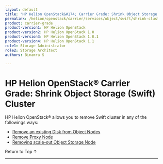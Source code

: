 ```yaml
---
layout: default
title: "HP Helion OpenStack&#174; Carrier Grade: Shrink Object Storage (Swift) Cluster"
permalink: /helion/openstack/carrier/services/object/swift/shrink-cluster/
product: carrier-grade
product-version1: HP Helion OpenStack
product-version2: HP Helion OpenStack 1.0
product-version3: HP Helion OpenStack 1.0.1
product-version4: HP Helion OpenStack 1.1
role1: Storage Administrator
role2: Storage Architect
authors: Binamra S

---
```

<!--UNDER REVISION-->

<script>

function PageRefresh {
onLoad="window.refresh"
}

PageRefresh();

</script>

<!--
<p style="font-size: small;"> <a href="/helion/openstack/carrier/services/object/overview/">&#9664; PREV</a> | <a href="/helion/openstack/carrier/services/overview/">&#9650; UP</a> | <a href=" /helion/openstack/carrier/services/swift/deployment/"> NEXT &#9654</a> </p>-->

# HP Helion OpenStack&#174; Carrier Grade: Shrink Object Storage (Swift) Cluster

HP Helion OpenStack&#174; allows you to remove Swift cluster in any of the followings ways:

* [Remove an existing Disk from Object Nodes]( /helion/openstack/carrier/services/swift/deployment/remove-existing-disk/)
* [Remove Proxy Node]( /helion/openstack/carrier/services/swift/deployment/remove-proxy-node/ )
* [Removing scale-out Object Storage Node]( /helion/openstack/carrier/services/swift/deployment/remove-scale-out-object-node/ )

<a href="#top" style="padding:14px 0px 14px 0px; text-decoration: none;"> Return to Top &#8593; </a>

----
